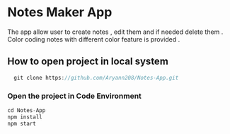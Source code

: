 # Notes Maker App

The app  allow user to create notes , edit them and if needed delete them . Color coding notes with different color feature is provided .

## How to open project in local system 
```javascript
  git clone https://github.com/Aryann208/Notes-App.git
```
### Open the project in Code Environment
```javascript
cd Notes-App
npm install
npm start
```
